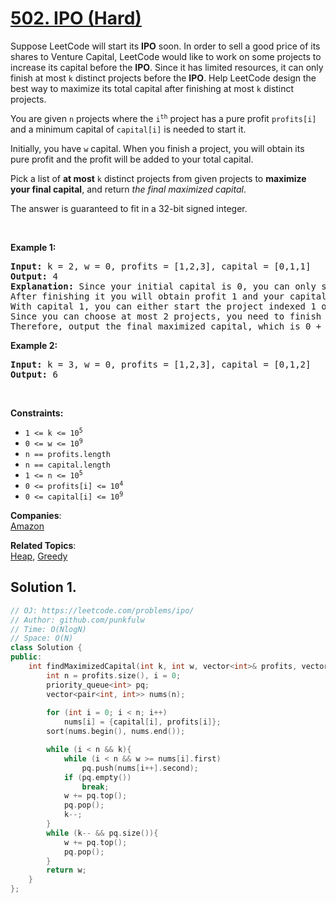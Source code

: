 # [502. IPO (Hard)](https://leetcode.com/problems/ipo/)

<p>Suppose LeetCode will start its <strong>IPO</strong> soon. In order to sell a good price of its shares to Venture Capital, LeetCode would like to work on some projects to increase its capital before the <strong>IPO</strong>. Since it has limited resources, it can only finish at most <code>k</code> distinct projects before the <strong>IPO</strong>. Help LeetCode design the best way to maximize its total capital after finishing at most <code>k</code> distinct projects.</p>

<p>You are given <code>n</code> projects where the <code>i<sup>th</sup></code> project has a pure profit <code>profits[i]</code> and a minimum capital of <code>capital[i]</code> is needed to start it.</p>

<p>Initially, you have <code>w</code> capital. When you finish a project, you will obtain its pure profit and the profit will be added to your total capital.</p>

<p>Pick a list of <strong>at most</strong> <code>k</code> distinct projects from given projects to <strong>maximize your final capital</strong>, and return <em>the final maximized capital</em>.</p>

<p>The answer is guaranteed to fit in a 32-bit signed integer.</p>

<p>&nbsp;</p>
<p><strong>Example 1:</strong></p>

<pre><strong>Input:</strong> k = 2, w = 0, profits = [1,2,3], capital = [0,1,1]
<strong>Output:</strong> 4
<strong>Explanation:</strong> Since your initial capital is 0, you can only start the project indexed 0.
After finishing it you will obtain profit 1 and your capital becomes 1.
With capital 1, you can either start the project indexed 1 or the project indexed 2.
Since you can choose at most 2 projects, you need to finish the project indexed 2 to get the maximum capital.
Therefore, output the final maximized capital, which is 0 + 1 + 3 = 4.
</pre>

<p><strong>Example 2:</strong></p>

<pre><strong>Input:</strong> k = 3, w = 0, profits = [1,2,3], capital = [0,1,2]
<strong>Output:</strong> 6
</pre>

<p>&nbsp;</p>
<p><strong>Constraints:</strong></p>

<ul>
	<li><code>1 &lt;= k &lt;= 10<sup>5</sup></code></li>
	<li><code>0 &lt;= w &lt;= 10<sup>9</sup></code></li>
	<li><code>n == profits.length</code></li>
	<li><code>n == capital.length</code></li>
	<li><code>1 &lt;= n &lt;= 10<sup>5</sup></code></li>
	<li><code>0 &lt;= profits[i] &lt;= 10<sup>4</sup></code></li>
	<li><code>0 &lt;= capital[i] &lt;= 10<sup>9</sup></code></li>
</ul>


**Companies**:  
[Amazon](https://leetcode.com/company/amazon)

**Related Topics**:  
[Heap](https://leetcode.com/tag/heap/), [Greedy](https://leetcode.com/tag/greedy/)

## Solution 1.

```cpp
// OJ: https://leetcode.com/problems/ipo/
// Author: github.com/punkfulw
// Time: O(NlogN)
// Space: O(N)
class Solution {
public:
    int findMaximizedCapital(int k, int w, vector<int>& profits, vector<int>& capital) {
        int n = profits.size(), i = 0;
        priority_queue<int> pq;
        vector<pair<int, int>> nums(n);
        
        for (int i = 0; i < n; i++)
            nums[i] = {capital[i], profits[i]};
        sort(nums.begin(), nums.end());

        while (i < n && k){
            while (i < n && w >= nums[i].first)
                pq.push(nums[i++].second);
            if (pq.empty())
                break;
            w += pq.top();
            pq.pop();
            k--;
        }
        while (k-- && pq.size()){
            w += pq.top();
            pq.pop();
        }
        return w;
    }
};
```
